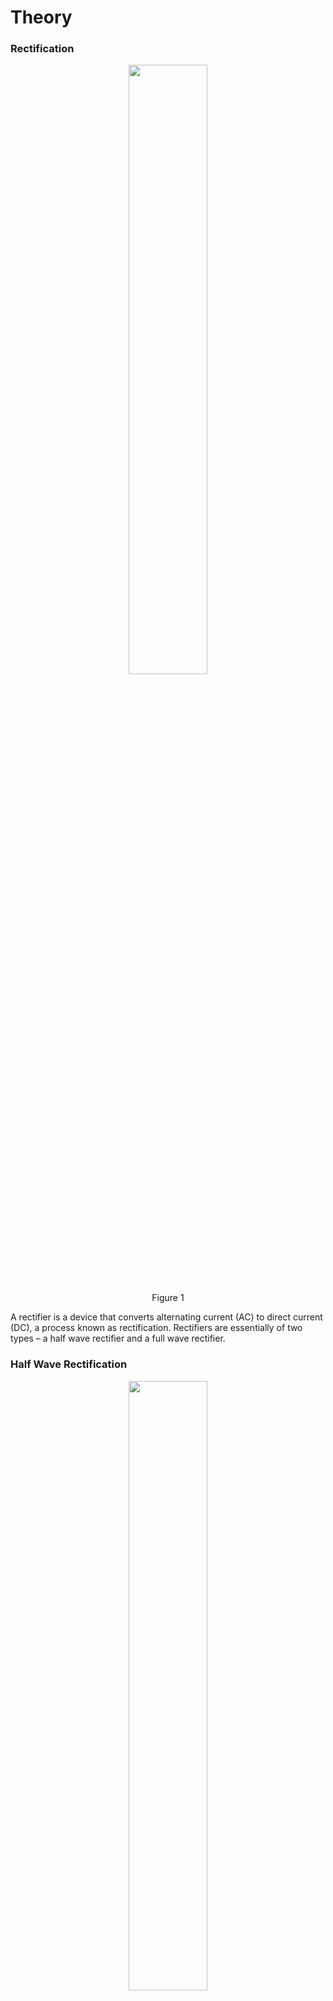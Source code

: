 # Theory


### Rectification


<div align="center">
<img src="images/halfwaverc.png" width="50%">
<p>Figure 1  </p>
</div>
A rectifier is a device that converts alternating current (AC) to direct current (DC), a process known as rectification. Rectifiers are essentially of two types – a half wave rectifier and a full wave rectifier.

### Half Wave Rectification




<div align="center">
<img src="images/halfwvrecpn.png" width="50%">
<p>Figure 2  </p>
</div>
On the positive cycle the diode is forward biased and on the negative cycle the diode is reverse biased. By using a diode we have converted an AC source into a pulsating DC source. In summary we have ‘rectified’ the AC signal.



<div align="center">
<img src="images/halfwave.png" width="50%">
<p>Figure 3  </p>
</div>

The simplest kind of rectifier circuit is the half-wave rectifier.The half-wave rectifier is a circuit that allows only part of an input signal to pass. The circuit is simply the combination of a single diode in series with a resistor, where the resistor is acting as a load.

### Half Wave Rectifiers – Waveforms

<div align="center">
<img src="images/halfwv1.png" width="50%">
<p>Figure 4  </p>
</div>
<div align="center">
<img src="images/halfwv2.png" width="50%">
<p>Figure 5  </p>
</div>

The output DC voltage of a half wave rectifier can be calculated with the following two ideal equations.


$$V_{peak}=V_{rms} \times √2$$
$$V_{dc}=\frac{V_{peak}}{Π}$$

### Half Wave Rectification:For Positive Half Cycle


<div align="center">
<img src="images/halfwvrecp.png" width="80%">
<p>Figure 6  </p>
</div>

Diode is forward biased, acts as a short circuit, passes the waveform through.



For positive half cycle: $$V_I - V_b - I \times r_d - I \times R=0$$ where,
$$V_I$$ is the input voltage,
$$V_b$$ is barrier potential,
$$r_d$$ is diode resistance,
$$I$$ is total current,
$$R$$ is resistance
$$I=\frac{V_I - V_b}{r_d + R}$$
$$V_O = I \times R$$
$$V_O =\frac{V_I - V_b}{r_d + R} \times R$$
For \(r_d\)<< \(R\),
$$V_O = V_I- V_b$$
$$V_b$$ is 0.3 for Germanium ,
$$V_b$$ is 0.7 for Silicon

For $$V_I < V_b$$,

The diode will remain OFF.The Output voltage will be,
$$V_O =0$$
For $$V_I > V_b $$,

The diode will be ON.The Output voltage will be,
$$V_O = V_I- V_b$$


### Half Wave Rectification:For Negative Half Cycle
<div align="center">
<img src="images/halfwvrecn.png" width="80%">
<p>Figure 7  </p>
</div>

Diode is reverse biased, acts as a open circuit, does not pass the waveform through.



For negative half cycle:

$$V_O=0 \quad Since, \quad I =0$$

### Half wave Rectification:For an Ideal Diode

For Ideal Diode,

$$V_b = 0$$

For positive half cycle,

$$V_O = V_I$$

For negative half cycle,

$$V_O = 0$$

### Average output voltage

$$V_O=V_m \times \sin wt \quad for \quad 0 \leq wt \leq \pi$$
$$V_O=0 \quad for \quad \pi \leq wt \leq 2 \pi$$
$$V_{av}=\frac{V_m}{\pi} =0.318V_m$$

RMS load voltage

$$V_{rms}=I_{rms} \times R = \frac {V_m}{2}$$

#### Average load current

$$I_{av}=\frac{V_{av}}{R} =\frac{\frac{V_m}{\pi}}{R}$$
$$I_{av}=\frac{V_{m}}{\pi \times R}=\frac{I_m}{\pi}$$
RMS load current

$$I_{rms}=\frac {I_m}{2}$$

Form factor: It is defined as the ratio of rms load voltage and average load voltage.

$$F.F= \frac{V_{rms}}{V_{av}}$$
$$F.F= \frac{\frac{V_{m}}{2}}{\frac{V_{av}}{2}}=\frac{\pi}{2}=1.57$$
$$F.F \geq 1$$
$$rms \geq av$$

### Ripple Factor

$$\gamma=√({F.F}^2-1 \times 100\%$$
$$\gamma=√({1.57}^2-1) \times 100\%=1.21\%$$

Efficiency:It is defined as ratio of dc power available at the load to the input ac power.

$$n\%=\frac{P_{load}}{P_{in}} \times 100\%$$
$$n\%=\frac {{I_{dc}^2} \times R}{{I_{rms}^2} \times R}\times 100\%$$
$$n\%=\frac{\frac {I_{m}^2}{\pi^2}}{\frac{I_{m}^2}{4}}\times 100\%=\frac{4}{\pi^2}\times 100\% =40.56 \%$$

### Peak Inverse Volatge

For rectifier applications, peak inverse voltage (PIV) or peak reverse voltage (PRV) is the maximum value of reverse voltage which occurs at the peak of the input cycle when the diode is reverse-biased.The portion of the sinusoidal waveform which repeats or duplicates itself is known as the cycle. The part of the cycle above the horizontal axis is called the positive half-cycle, the part of the cycle below the horizontal axis is called the negative half cycle. With reference to the amplitude of the cycle, the peak inverse voltage is specified as the maximum negative value of the sine-wave within a cycle's negative half cycle.



$$ PIV=V$$
$$ -V_m +V=0 \Rightarrow V=V_m$$
$$PIV \geq V_m$$

## Oscilloscope Tutorial

An oscilloscope displays a voltage waveform versus time and has the following components:
1. a screen to display a waveform,
2. input jacks for connecting the signal to be displayed,
3. dials to control how the signal will be displayed.


The screen is cathode ray tube found in most television sets where the face of the screen is divided up into a 2 dimensional grid (or axes or scale); In this experiment we consider 8x10 grid. The vertical grid is divided up into 8 (major) divisions and the horizontal grid is divided into 10 major divisions. To improve the precision, each of these divisions is further broken up into 5 minor divisions. The horizontal axis (X-axis) represents time and the vertical axis (Y-axis) represents voltage. The scope displays (also called a signal trace or trace) the input signal voltage along the vertical (or Y-axis) while an internally generated signal (called the horizontal sweep or sweep signal) is simultaneously produced along the X-axis creating a 2- dimensional time trace of the input signal.

<div align="center">
<img src="images/oscilloscope.png" width="80%">
<p>Figure 8  </p>
</div>

volts/div- This control lets you change how many volts are represented by each vertical increment of grid (vertical axis) on the screen. Basically, it allows you to zoom in and out along the y axis.

time/div- This control lets you change how much time is represented by each horizontal increment of the grid overlay on the screen. It allows you to zoom in and out along the x axis.

If volt/div is set to 1 volt which implies each mazor vertical division is 1 volt where as each minor vertical division is 0.2 volt. And time/div is set to 0.1ms/div which implies each maor horiontal division is 0.1ms. Voltage on the vertical scale is 1 volt/div multiply by (number of division). Time on the horizontalscale is 0.1msec multiply by (number of division). In the figure 9, 1 volt/div and amplitude of the input signal is 1 volt. Here 0.1mses/div, the frequency is 1 kHz and its period is 1 complete cycle in 1m sec.

<div align="center">
<img src="images/oscilloscope_1vd.png" width="80%">
<p>Figure 9  </p>
</div>

In the figure 10, if volt/div is set to 2volt/div, which implies each mazor division is 2 volt where as each minor division is 0.5volt.

<div align="center">
<img src="images/oscilloscope_2vd.png" width="80%">
<p>Figure 10  </p>
</div>

**Note:** If you set the Volts/Div too low, you’ll clip the signal. Similarly, setting it too high, and you’ll won’t find the signal, i.e. the signal will b flat. ncreasing the Timebase will display more cycles of a periodic signal. Conversely, reducing the Timebase, fewer cycles will be displayed.

Virtual Oscilloscope Tutorial : [Oscilloscope Tutorial](http://vlabs.iitkgp.ac.in/be/exp6/content/Oscilloscope%20Tutorial_halfwave.pdf)

<script id="MathJax-script" async src="https://cdn.jsdelivr.net/npm/mathjax@3/es5/tex-mml-chtml.js"></script>